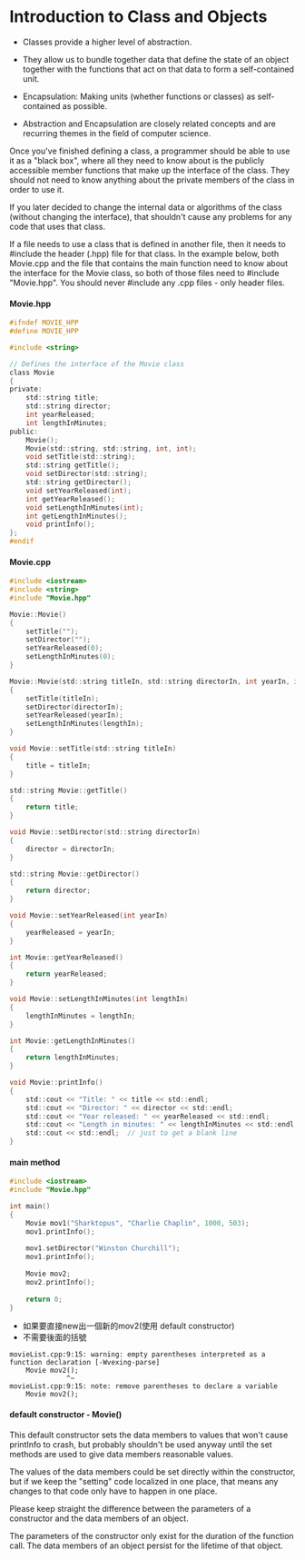 # Introduction to Class and Objects

- Classes provide a higher level of abstraction.

- They allow us to bundle together data that define the state of an object together with the functions that act on that data to form a self-contained unit.  

- Encapsulation: Making units (whether functions or classes) as self-contained as possible.  

- Abstraction and Encapsulation are closely related concepts and are recurring themes in the field of computer science.

Once you've finished defining a class, a programmer should be able to use it as a "black box", where all they need to know about is the publicly accessible member functions that make up the interface of the class.  They should not need to know anything about the private members of the class in order to use it.  

If you later decided to change the internal data or algorithms of the class (without changing the interface), that shouldn't cause any problems for any code that uses that class.


If a file needs to use a class that is defined in another file, then it needs to #include the header (.hpp) file for that class.  In the example below, both Movie.cpp and the file that contains the main function need to know about the interface for the Movie class, so both of those files need to #include "Movie.hpp".  You should never #include any .cpp files - only header files.

#### Movie.hpp
```c
#ifndef MOVIE_HPP
#define MOVIE_HPP

#include <string>

// Defines the interface of the Movie class
class Movie
{
private:
    std::string title;
    std::string director;
    int yearReleased;
    int lengthInMinutes;
public:
    Movie();
    Movie(std::string, std::string, int, int);
    void setTitle(std::string);
    std::string getTitle();
    void setDirector(std::string);
    std::string getDirector();
    void setYearReleased(int);
    int getYearReleased();
    void setLengthInMinutes(int);
    int getLengthInMinutes();
    void printInfo();
};
#endif
```
#### Movie.cpp
```c
#include <iostream>
#include <string>
#include "Movie.hpp"

Movie::Movie()
{
    setTitle("");
    setDirector("");
    setYearReleased(0);
    setLengthInMinutes(0);
}

Movie::Movie(std::string titleIn, std::string directorIn, int yearIn, int lengthIn)
{
    setTitle(titleIn);
    setDirector(directorIn);
    setYearReleased(yearIn);
    setLengthInMinutes(lengthIn);
}

void Movie::setTitle(std::string titleIn)
{
    title = titleIn;
}

std::string Movie::getTitle()
{
    return title;
}

void Movie::setDirector(std::string directorIn)
{
    director = directorIn;
}

std::string Movie::getDirector()
{
    return director;
}

void Movie::setYearReleased(int yearIn)
{
    yearReleased = yearIn;
}

int Movie::getYearReleased()
{
    return yearReleased;
}

void Movie::setLengthInMinutes(int lengthIn)
{
    lengthInMinutes = lengthIn;
}

int Movie::getLengthInMinutes()
{
    return lengthInMinutes;
}

void Movie::printInfo()
{
    std::cout << "Title: " << title << std::endl;
    std::cout << "Director: " << director << std::endl;
    std::cout << "Year released: " << yearReleased << std::endl;
    std::cout << "Length in minutes: " << lengthInMinutes << std::endl;
    std::cout << std::endl;  // just to get a blank line
}
```

#### main method
```c
#include <iostream>
#include "Movie.hpp"

int main()
{
    Movie mov1("Sharktopus", "Charlie Chaplin", 1000, 503);
    mov1.printInfo();
    
    mov1.setDirector("Winston Churchill");
    mov1.printInfo();
    
    Movie mov2;
    mov2.printInfo();
    
    return 0;
}
```
- 如果要直接new出一個新的mov2(使用 default constructor)
- 不需要後面的括號
```
movieList.cpp:9:15: warning: empty parentheses interpreted as a function declaration [-Wvexing-parse]
    Movie mov2();
              ^~
movieList.cpp:9:15: note: remove parentheses to declare a variable
    Movie mov2();
```

#### default constructor - Movie()
This default constructor sets the data members to values that won't cause printInfo to crash, but probably shouldn't be used anyway until the set methods are used to give data members reasonable values.

The values of the data members could be set directly within the constructor, but if we keep the "setting" code localized in one place, that means any changes to that code only have to happen in one place.

Please keep straight the difference between the parameters of a constructor and the data members of an object. 

The parameters of the constructor only exist for the duration of the function call.  The data members of an object persist for the lifetime of that object. 



